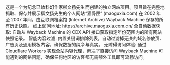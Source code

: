 这是一个为纪念已故科幻作家柳文扬先生而创建的独立网站项目。项目旨在完整地抓取、保存并展示柳文扬先生的个人网站“猫骨匣” (maoguxia.com) 在 2002 年至 2007 年间，由互联网档案馆 (Internet Archive) Wayback Machine 保存的所有历史快照。
线上访问地址: https://archive.maoguxia.com.cn/
全自动数据获取: 自动从 Wayback Machine 的 CDX API 接口获取指定年份范围内的所有网站快照记录。
智能内容过滤: 内置关键词排除列表，自动过滤掉无关的域名停放页、广告页及通用模板内容，确保数据的纯净与真实。
无障碍访问体验: 通过 Cloudflare Workers 实现全站内容代理，解决了直接访问 Wayback Machine 可能遇到的网络问题，确保任何地区的访客都无需额外工具即可流畅访问。
